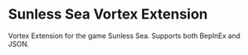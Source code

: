 # Sunless Sea Vortex Extension
 Vortex Extension for the game Sunless Sea. Supports both BepInEx and JSON.
